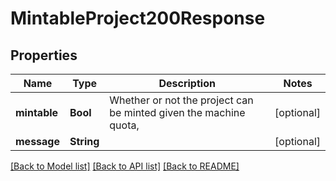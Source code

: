 # MintableProject200Response

## Properties
Name | Type | Description | Notes
------------ | ------------- | ------------- | -------------
**mintable** | **Bool** | Whether or not the project can be minted given the machine quota, | [optional] 
**message** | **String** |  | [optional] 

[[Back to Model list]](../README.md#documentation-for-models) [[Back to API list]](../README.md#documentation-for-api-endpoints) [[Back to README]](../README.md)


